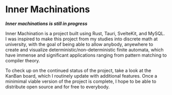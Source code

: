 # Inner Machinations
***Inner machinations is still in progress***

Inner Machination is a project built using Rust, Tauri, SvelteKit, and MySQL. I was inspired to make this project from my studies into discrete math at university, with the goal of being able to allow anybody, anyewhere to create and visualize deterministic/non-deterministic finite automata, which have immense and significant applications ranging from pattern matching to compiler theory.

To check up on the continued status of the project, take a look at the KanBan board, which I routinely update with additional features. Once a minimimal viable version of the project is complete, I hope to be able to distribute open source and for free to everybody.
